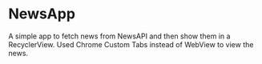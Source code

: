 # NewsApp

A simple app to fetch news from NewsAPI and then show them in a RecyclerView. Used Chrome Custom Tabs instead of WebView to view the news.

